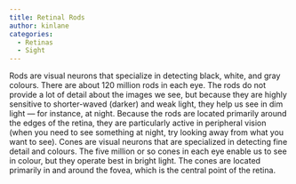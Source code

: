 ```yaml
---
title: Retinal Rods
author: kinlane
categories:
  - Retinas
  - Sight
---
```

Rods are visual neurons that specialize in detecting black, white, and gray colours. There are about 120 million rods in each eye. The rods do not provide a lot of detail about the images we see, but because they are highly sensitive to shorter-waved (darker) and weak light, they help us see in dim light — for instance, at night. Because the rods are located primarily around the edges of the retina, they are particularly active in peripheral vision (when you need to see something at night, try looking away from what you want to see). Cones are visual neurons that are specialized in detecting fine detail and colours. The five million or so cones in each eye enable us to see in colour, but they operate best in bright light. The cones are located primarily in and around the fovea, which is the central point of the retina.